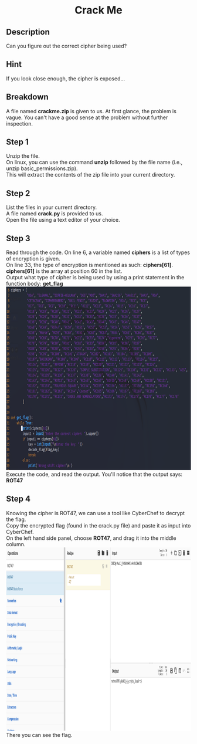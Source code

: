 <h1 align=center> Crack Me </h1>

<h2> Description </h2>

Can you figure out the correct cipher being used?

<h2> Hint </h2>

If you look close enough, the cipher is exposed...

<h2> Breakdown </h2>

A file named <b>crackme.zip</b> is given to us.
At first glance, the problem is vague. You can't have a good sense at the problem without further inspection.

<h2> Step 1 </h2>
Unzip the file. <br>
On linux, you can use the command <b>unzip</b> followed by the file name (i.e., unzip basic_permissions.zip). <br>
This will extract the contents of the zip file into your current directory. <br>

<h2> Step 2 </h2>
List the files in your current directory. <br>
A file named <b>crack.py</b> is provided to us. <br>
Open the file using a text editor of your choice. <br>

<h2> Step 3</h2>
Read through the code.
On line 6, a variable named <b>ciphers</b> is a list of types of encryption is given. <br>
On line 33, the type of encryption is mentioned as such: <b>ciphers[61]</b>. <br>
<b>ciphers[61]</b> is the array at position 60 in the list. <br>
Output what type of cipher is being used by using a print statement in the function body: <b> get_flag</b> <br>
<img src="./img/crackme_1.png" alt="source code" style="height: 500px; width:750px;"> <br>
Execute the code, and read the output. You'll notice that the output says: <b>ROT47</b>

<h2> Step 4 </h2>
Knowing the cipher is ROT47, we can use a tool like CyberChef to decrypt the flag.<br>
Copy the encrypted flag (found in the crack.py file) and paste it as input into CyberChef.<br>
On the left hand side panel, choose <b>ROT47</b>, and drag it into the middle column.
<img src="./img/crackme_2.png" alt="source code" style="height: 500px; width:900px;"> <br>
There you can see the flag.

